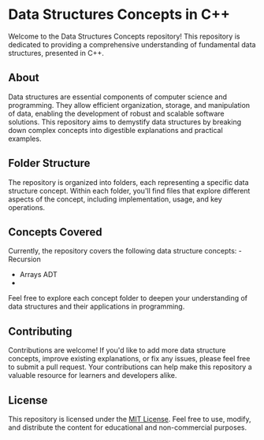 # Data Structures Concepts in C++

Welcome to the Data Structures Concepts repository! This repository is dedicated to providing a comprehensive understanding of fundamental data structures, presented in C++.

## About
Data structures are essential components of computer science and programming. They allow efficient organization, storage, and manipulation of data, enabling the development of robust and scalable software solutions. This repository aims to demystify data structures by breaking down complex concepts into digestible explanations and practical examples.

## Folder Structure
The repository is organized into folders, each representing a specific data structure concept. Within each folder, you'll find files that explore different aspects of the concept, including implementation, usage, and key operations.

## Concepts Covered
Currently, the repository covers the following data structure concepts:
-Recursion
- Arrays ADT
- 
Feel free to explore each concept folder to deepen your understanding of data structures and their applications in programming.

## Contributing
Contributions are welcome! If you'd like to add more data structure concepts, improve existing explanations, or fix any issues, please feel free to submit a pull request. Your contributions can help make this repository a valuable resource for learners and developers alike.

## License
This repository is licensed under the [MIT License](LICENSE). Feel free to use, modify, and distribute the content for educational and non-commercial purposes.
